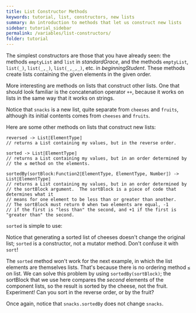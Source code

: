 ```yaml
---
title: List Constructor Methods
keywords: tutorial, list, constructors, new lists
summary: An introduction to methods that let us construct new lists
sidebar: tutorial_sidebar
permalink: /variables/list-constructors/
folder: tutorial
---
```


The simplest constructors are those that you have already seen:
the methods `emptyList` and `list` in _standardGrace_, and the methods
`emptyList`, `list(_)`, `list(_,_)`, `list(_,_,_)`, etc. in _beginningStudent_.
These methods create lists containing the given elements in the given order.

More interesting are methods on lists that construct other lists.
One that should look familiar is the concatenation operator `++`,
because it works on
lists in the same way that it works on strings.

<object id="example-1" data="{{site.editor}}?lists-concat" width="100%" height="550px"> </object>

Notice that `snacks` is a new list, quite separate from `cheeses` and `fruits`,
although its initial contents comes from `cheeses` and `fruits`.

Here are some other methods on lists that construct new lists:

```
reversed -> List⟦ElementType⟧
// returns a List containing my values, but in the reverse order.

sorted -> List⟦ElementType⟧
// returns a List containing my values, but in an order determined by
// the ≤ method on the elements.

sortedBy(sortBlock:Function2⟦ElementType, ElementType, Number⟧) -> List⟦ElementType⟧
// returns a List containing my values, but in an order determined by
// the sortBlock argument.  The sortBlock is a piece of code that determines what it
// means for one element to be less than or greater than another.
// The sortBlock must return 0 when two elements are equal, -1
// if the first is "less than" the second, and +1 if the first is "greater than" the second.
```

`sorted` is simple to use:

<object id="example-2" data="{{site.editor}}?lists-sorted" width="100%" height="550px"> </object>

Notice that generating a sorted list of cheeses doesn't change the original list;
`sorted` is a constructor, not a mutator method.  Don't confuse it with `sort`! 

The `sorted` method  won't work for the next example,
in which the list elements are themselves lists.
That's because there is no ordering method `≤` on list.  We can solve this problem by using 
`sortedBy(sortBlock)`; the sortBlock that we use here compares the _second_ elements of
the component lists, so the result is sorted by the cheese, not the fruit.
Experiment!  Can you sort in the reverse order, or by the fruit?


<object id="example-2" data="{{site.editor}}?lists-sortedBy" width="100%" height="550px"> </object>


Once again, notice that `snacks.sortedBy` does not change `snacks`. 

<!--- filter(condition:Function1⟦T, Boolean⟧) -> Collection⟦T⟧
// returns a new collection containing only those elements of self for which
// condition holds.  The result is ordered if self is ordered.

map⟦R⟧(unaryFunction:Function1⟦T, R⟧) -> Collection⟦T⟧
// returns a new collection whose elements are obtained by applying unaryFunction to
// each element of self.  If self is ordered, then the result is ordered.

```
`map` is one of the most powerful operations on lists; we use it
to request an existing list to generate a new list for us, 
according to a rule expressed as a block of code.  
Map has its own tutorial page:
[map]({{site.baseurl}}/tutorial/variables/map/)

-->
